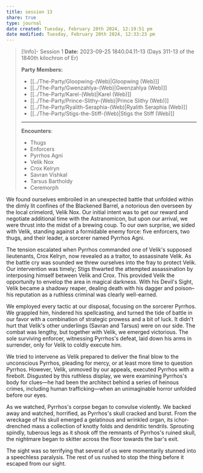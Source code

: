```yaml
---
title: session 13
share: true
type: journal
date created: Tuesday, February 20th 2024, 12:19:51 pm
date modified: Tuesday, February 20th 2024, 12:33:23 pm
---
```


> [!info]- Session 1 **Date:** 2023-09-25 1840.04.11-13 (Days 311-13 of the 1840th kilochron of Er) 
>
> **Party Members:**
> 
> - [[../The-Party/Gloopwing-(Web)|Gloopwing (Web)]]
> - [[../The-Party/Gwenzahlya-(Web)|Gwenzahlya (Web)]]
> - [[../The-Party/Karel-(Web)|Karel (Web)]]
> - [[../The-Party/Prince-Slithy-(Web)|Prince Slithy (Web)]]
> - [[../The-Party/Ryalith-Seraphia-(Web)|Ryalith Seraphia (Web)]]
> - [[../The-Party/Stigs-the-Stiff-(Web)|Stigs the Stiff (Web)]]
> 
> ---
> 
> **Encounters**:
> 
> - Thugs 
> - Enforcers 
> - Pyrrhos Agni 
> - Velik Nox 
> - Crox Kelryn 
> - Savran Vishkal 
> - Tarsus Bartholdy 
> - Ceremorph

We found ourselves embroiled in an unexpected battle that unfolded within the dimly lit confines of the Blackened Barrel, a notorious den overseen by the local crimelord, Velik Nox. Our initial intent was to get our reward and negotiate additional time with the Astranomicon, but upon our arrival, we were thrust into the midst of a brewing coup. To our own surprise, we sided with Velik, standing against a formidable enemy force: five enforcers, two thugs, and their leader, a sorcerer named Pyrrhos Agni. 

The tension escalated when Pyrrhos commanded one of Velik's supposed lieutenants, Crox Kelryn, now revealed as a traitor, to assassinate Velik. As the battle cry was sounded we threw ourselves into the fray to protect Velik. Our intervention was timely; Stigs thwarted the attempted assassination by interposing himself between Velik and Crox. This provided Velik the opportunity to envelop the area in magical darkness. With his Devil's Sight, Velik became a shadowy reaper, dealing death with his dagger and poison–his reputation as a ruthless criminal was clearly well-earned. 

We employed every tactic at our disposal, focusing on the sorcerer Pyrrhos. We grappled him, hindered his spellcasting, and turned the tide of battle in our favor with a combination of strategic prowess and a bit of luck. It didn't hurt that Velik's other underlings (Savran and Tarsus) were on our side. The combat was lengthy, but together with Velik, we emerged victorious. The sole surviving enforcer, witnessing Pyrrhos's defeat, laid down his arms in surrender, only for Velik to coldly execute him.

We tried to intervene as Velik prepared to deliver the final blow to the unconscious Pyrrhos, pleading for mercy, or at least more time to question Pyrrhos. However, Velik, unmoved by our appeals, executed Pyrrhos with a firebolt. Disgusted by this ruthless display, we were examining Pyrrhos's body for clues—he had been the architect behind a series of heinous crimes, including human trafficking—when an unimaginable horror unfolded before our eyes.

As we watched, Pyrrhos's corpse began to convulse violently. We backed away and watched, horrified, as Pyrrhos's skull cracked and burst. From the wreckage of his skull emerged a gelatinous and wrinkled organ, its ichor-drenched mass a collection of knotty folds and dendritic tendrils. Sprouting spindly, tuberous legs as it shook off the remnants of Pyrrhos's ruined skull, the nightmare began to skitter across the floor towards the bar's exit. 


The sight was so terrifying that several of us were momentarily stunned into a speechless paralysis. The rest of us rushed to stop the thing before it escaped from our sight. 
